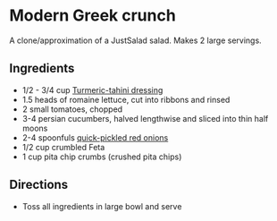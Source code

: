 # Modern Greek crunch
A clone/approximation of a JustSalad salad. Makes 2 large servings.

## Ingredients
* 1/2 - 3/4 cup [Turmeric-tahini dressing](../condiments-sauces-toppings/turmeric-tahini-dressing.html)
* 1.5 heads of romaine lettuce, cut into ribbons and rinsed
* 2 small tomatoes, chopped
* 3-4 persian cucumbers, halved lengthwise and sliced into thin half moons
* 2-4 spoonfuls [quick-pickled red onions](../cured-pickled/quick-pickled-red-onions.html)
* 1/2 cup crumbled Feta
* 1 cup pita chip crumbs (crushed pita chips)

## Directions
* Toss all ingredients in large bowl and serve
